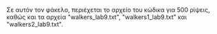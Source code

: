 Σε αυτόν τον φάκελο, περιέχεται το αρχείο του κώδικα για 500 ρίψεις, καθώς και τα αρχεία "walkers_lab9.txt", "walkers1_lab9.txt" και "walkers2_lab9.txt".
